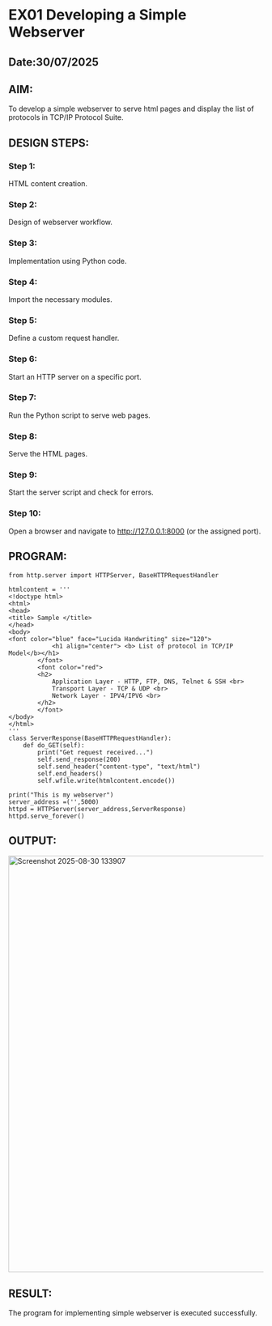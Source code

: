 # EX01 Developing a Simple Webserver
## Date:30/07/2025

## AIM:
To develop a simple webserver to serve html pages and display the list of protocols in TCP/IP Protocol Suite.

## DESIGN STEPS:
### Step 1: 
HTML content creation.

### Step 2:
Design of webserver workflow.

### Step 3:
Implementation using Python code.

### Step 4:
Import the necessary modules.

### Step 5:
Define a custom request handler.

### Step 6:
Start an HTTP server on a specific port.

### Step 7:
Run the Python script to serve web pages.

### Step 8:
Serve the HTML pages.

### Step 9:
Start the server script and check for errors.

### Step 10:
Open a browser and navigate to http://127.0.0.1:8000 (or the assigned port).

## PROGRAM:

```
from http.server import HTTPServer, BaseHTTPRequestHandler

htmlcontent = '''
<!doctype html>
<html>
<head>
<title> Sample </title>
</head>
<body>
<font color="blue" face="Lucida Handwriting" size="120">
            <h1 align="center"> <b> List of protocol in TCP/IP Model</b></h1>
        </font>
        <font color="red">
        <h2>
            Application Layer - HTTP, FTP, DNS, Telnet & SSH <br>
            Transport Layer - TCP & UDP <br>
            Network Layer - IPV4/IPV6 <br>
        </h2>
        </font>
</body>
</html>
'''
class ServerResponse(BaseHTTPRequestHandler):
    def do_GET(self):
        print("Get request received...")
        self.send_response(200) 
        self.send_header("content-type", "text/html")       
        self.end_headers()
        self.wfile.write(htmlcontent.encode())

print("This is my webserver") 
server_address =('',5000)
httpd = HTTPServer(server_address,ServerResponse)
httpd.serve_forever()

```

## OUTPUT:

<img width="1830" height="823" alt="Screenshot 2025-08-30 133907" src="https://github.com/user-attachments/assets/aca24bb3-b2e8-4583-8e7a-3c2415c589cd" />



## RESULT:
The program for implementing simple webserver is executed successfully.
